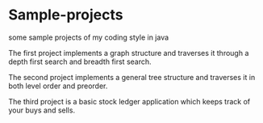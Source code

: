 Sample-projects
===============

some sample projects of my coding style in java

The first project implements a graph structure and traverses it through a depth first search and breadth first search.

The second project implements a general tree structure and traverses it in both level order and preorder. 

The third project is a basic stock ledger application which keeps track of your buys and sells.
